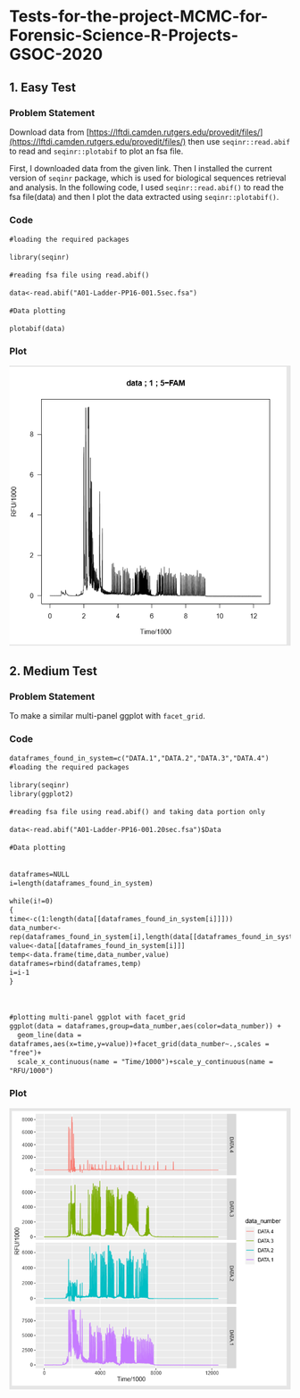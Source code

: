 # Tests-for-the-project-MCMC-for-Forensic-Science-R-Projects-GSOC-2020

## 1. Easy Test

### Problem Statement

Download data from [https://lftdi.camden.rutgers.edu/provedit/files/](https://lftdi.camden.rutgers.edu/provedit/files/) then use `seqinr::read.abif` to read and `seqinr::plotabif` to plot an fsa file.

First, I downloaded data from the given link. Then I installed the current version of `seqinr` package, which is used for biological sequences retrieval and analysis. In the following code, I used `seqinr::read.abif()` to read the fsa file(data) and then I plot the data extracted using `seqinr::plotabif()`.

### Code
```
#loading the required packages

library(seqinr)

#reading fsa file using read.abif()

data<-read.abif("A01-Ladder-PP16-001.5sec.fsa")

#Data plotting

plotabif(data)
```
### Plot
![](images/easy.PNG)

## 2. Medium Test

### Problem Statement

To make a similar multi-panel ggplot with `facet_grid`.

### Code

```
dataframes_found_in_system=c("DATA.1","DATA.2","DATA.3","DATA.4")
#loading the required packages

library(seqinr)
library(ggplot2)

#reading fsa file using read.abif() and taking data portion only

data<-read.abif("A01-Ladder-PP16-001.20sec.fsa")$Data

#Data plotting


dataframes=NULL
i=length(dataframes_found_in_system)

while(i!=0)
{
time<-c(1:length(data[[dataframes_found_in_system[i]]]))
data_number<-rep(dataframes_found_in_system[i],length(data[[dataframes_found_in_system[i]]]))
value<-data[[dataframes_found_in_system[i]]]
temp<-data.frame(time,data_number,value)
dataframes=rbind(dataframes,temp)
i=i-1
}



#plotting multi-panel ggplot with facet_grid
ggplot(data = dataframes,group=data_number,aes(color=data_number)) +
  geom_line(data = dataframes,aes(x=time,y=value))+facet_grid(data_number~.,scales = "free")+
  scale_x_continuous(name = "Time/1000")+scale_y_continuous(name = "RFU/1000")
  ```
  
### Plot

![](images/mdeium.PNG)

